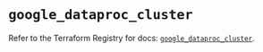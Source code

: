 # `google_dataproc_cluster`

Refer to the Terraform Registry for docs: [`google_dataproc_cluster`](https://registry.terraform.io/providers/hashicorp/google-beta/6.16.0/docs/resources/google_dataproc_cluster).
